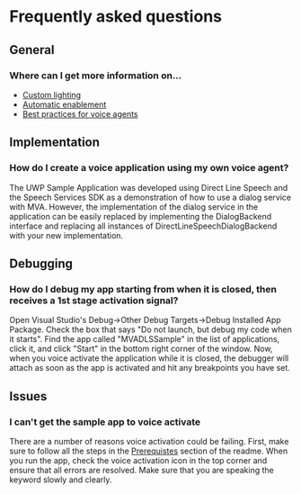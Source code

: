 
# Frequently asked questions

## General

### Where can I get more information on...

- [Custom lighting]()
- [Automatic enablement]()
- [Best practices for voice agents]()

## Implementation

### How do I create a voice application using my own voice agent?

The UWP Sample Application was developed using Direct Line Speech and the Speech Services SDK as a demonstration of how to use a dialog service with MVA. However, the implementation of the dialog service in the application can be easily replaced by implementing the DialogBackend interface and replacing all instances of DirectLineSpeechDialogBackend with your new implementation.

## Debugging

### How do I debug my app starting from when it is closed, then receives a 1st stage activation signal?

Open Visual Studio's Debug->Other Debug Targets->Debug Installed App Package. Check the box that says "Do not launch, but debug my code when it starts". Find the app called "MVADLSSample" in the list of applications, click it, and click "Start" in the bottom right corner of the window. Now, when you voice activate the application while it is closed, the debugger will attach as soon as the app is activated and hit any breakpoints you have set.

## Issues

### I can't get the sample app to voice activate

There are a number of reasons voice activation could be failing. First, make sure to follow all the steps in the [Prerequistes](link) section of the readme. When you run the app, check the voice activation icon in the top corner and ensure that all errors are resolved. Make sure that you are speaking the keyword slowly and clearly.
